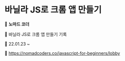 # 바닐라 JS로 크롬 앱 만들기


📌 **노마드 코더**

📝 바닐라 JS로 크롬 앱 만들기 기록   

📅 22.01.23 ~

🔗 <https://nomadcoders.co/javascript-for-beginners/lobby>

